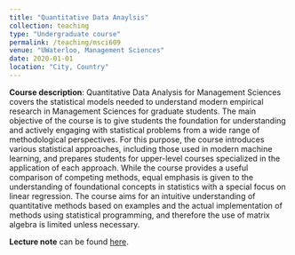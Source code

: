 ```yaml
---
title: "Quantitative Data Anaylsis"
collection: teaching
type: "Undergraduate course"
permalink: /teaching/msci609
venue: "UWaterloo, Management Sciences"
date: 2020-01-01
location: "City, Country"
---
```

**Course description**: Quantitative Data Analysis for Management Sciences covers the statistical models needed to understand modern empirical research in Management Sciences for graduate students. The main objective of the course is to give students the foundation for understanding and actively engaging with statistical problems from a wide range of methodological perspectives. For this purpose, the course introduces various statistical approaches, including those used in modern machine learning, and prepares students for upper-level courses specialized in the application of each approach. While the course provides a useful comparison of competing methods, equal emphasis is given to the understanding of foundational concepts in statistics with a special focus on linear regression. The course aims for an intuitive understanding of quantitative methods based on examples and the actual implementation of methods using statistical programming, and therefore the use of matrix algebra is limited unless necessary.  

**Lecture note** can be found [here](http://yangjh2612.github.io/files/qda_lecture_note.pdf).
